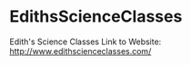 # EdithsScienceClasses
Edith's Science Classes
Link to Website: http://www.edithscienceclasses.com/

